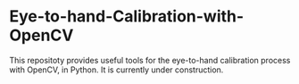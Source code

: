 # Eye-to-hand-Calibration-with-OpenCV
This repositoty provides useful tools for the eye-to-hand calibration process with OpenCV, in Python. It is currently under construction.
